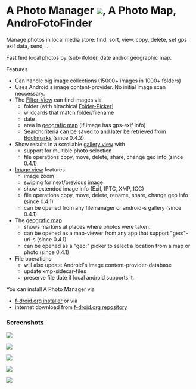 # A Photo Manager ![](https://raw.githubusercontent.com/k3b/AndroFotoFinder/master/app/src/main/res/drawable-hdpi/foto_gallery.png), A Photo Map, AndroFotoFinder

Manage photos in local media store: find, sort, view, copy, delete, set gps exif data, send, ... .

Fast find local photos by (sub-)folder, date and/or geographic map.

Features

* Can handle big image collections (15000+ images in 1000+ folders)
* Uses Android's image content-provider. No initial image scan neccessary.
* The [Filter-View](https://github.com/k3b/AndroFotoFinder/wiki/Filter-View) can find images via
    * folder (with hirachical [Folder-Picker](https://github.com/k3b/AndroFotoFinder/wiki/Folder-Picker))
    * wildcards that match folder/filename
    * date
    * area in [geografic map](https://github.com/k3b/AndroFotoFinder/wiki/geographic-map) (if image has gps-exif info)
	* Searchcriteria can be saved to and later be retrieved from [Bookmarks](Bookmarks) (since 0.4.2).
* Show results in a scrollable [gallery view](https://github.com/k3b/AndroFotoFinder/wiki/Gallery-View) with 
	* support for multible photo selection
	* file operations copy, move, delete, share, change geo info (since 0.4.1)
* [Image view](https://github.com/k3b/AndroFotoFinder/wiki/Image-View) features
    * image zoom
    * swiping for next/previous image
    * show extended image info (Exif, IPTC, XMP, ICC)
	* file operations copy, move, delete, rename, share, change geo info (since 0.4.1)
	* can be opened from any filemanager or android-s gallery (since 0.4.1)
* The [geografic map](https://github.com/k3b/AndroFotoFinder/wiki/geographic-map) 
    * shows markers at places where photos were taken.
	* can be opened as a map-viewer from any app that support "geo:"-uri-s (since 0.4.1)
	* can be opened as a "geo:" picker to select a location from a map or photo (since 0.4.1)
* File operations 
	* will also update Android's image content-provider-database
	* update xmp-sidecar-files
	* preserve file date if local android supports it.

You can install A Photo Manager via

* [f-droid.org installer](https://f-droid.org/) or via
* internet download from [f-droid.org repository](https://f-droid.org/repository/browse/?fdid=de.k3b.android.androFotoFinder)

### Screenshots

![](https://raw.githubusercontent.com/k3b/AndroFotoFinder/master/wiki/png/Gallery.png)

![](https://raw.githubusercontent.com/k3b/AndroFotoFinder/master/wiki/png/Gallery-MultiSelection.png)

![](https://raw.githubusercontent.com/k3b/AndroFotoFinder/master/wiki/png/SelectArea.png)

![](https://raw.githubusercontent.com/k3b/AndroFotoFinder/master/wiki/png/FolderPicker.png)

![](https://raw.githubusercontent.com/k3b/AndroFotoFinder/master/wiki/png/Filter.png) 
 